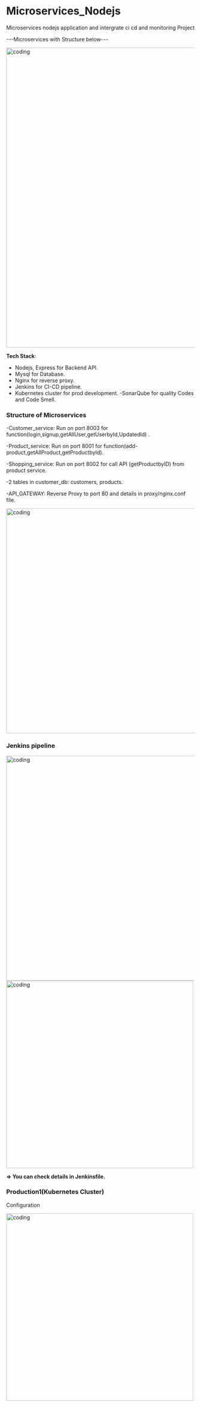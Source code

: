 # Microservices_Nodejs
Microservices nodejs application and intergrate ci cd and monitoring Project


---Microservices with Structure below---

<img align = "center" alt = "coding" width = "800" src = "https://blogger.googleusercontent.com/img/b/R29vZ2xl/AVvXsEhaR-oiDHczwaEb3YbmvccT4dH6y5hXAI2BAOC9oxINdTWBosSZ9HiSmrQ3E4H_ZWNiIVnRvIokqCxvTzkcelz0JJGmO_IjUiX8TBQc8kSPR58YXqIgRiwHNS7LldQjfyomINi__qZLCxBgJoj_3WdLax5wVM6SuMlRW5igKt59Idza3p0haJ1mpiGMFyOa/s1257/microservice_structure.png"> 

**Tech Stack**:
- Nodejs, Express for Backend API.
- Mysql for Database.
- Nginx for reverse proxy.
- Jenkins for CI-CD pipeline.
- Kubernetes cluster for prod development.
-SonarQube for quality Codes and Code Smell.


### Structure of Microservices
-Customer_service: Run on port 8003 for function(login,signup,getAllUser,getUserbyId,UpdatedId) .

-Product_service: Run on port 8001 for function(add-product,getAllProduct,getProductbyId).

-Shopping_service: Run on port 8002 for call API (getProductbyID) from product service.

-2 tables in customer_db: customers, products.

-API_GATEWAY: Reverse Proxy to port 80 and details in proxy/nginx.conf file.


<img align = "center" alt = "coding" width = "600" src = "https://blogger.googleusercontent.com/img/b/R29vZ2xl/AVvXsEgKIGniLJpUs0hLpEetCz_4dERZkbuhszCEiUvR0l9cY4oso908PHcQrbRKgctJP9HVxrtrmh5mOwy8T9m_5i_JhlaPEoTgoOAURDMcQTRZcAFxilK3IMqhtEkl1Kbb_I6j5oWxinbm7MA1O4rXt1UulRA254oYx0HtNXneC9qjYVEew59qWLoLv8_nwkg1/s748/nginx_conf.jpg.png">

### Jenkins pipeline
<img align = "center" alt = "coding" width = "600" src = "https://blogger.googleusercontent.com/img/b/R29vZ2xl/AVvXsEibKvgYf7pQlbyHtSVa0iH6SE1DjOsOqJyRWNl_yTIENVtMzmyR6_S23cvxdpoJFQKWd5tOBL-kmWe8Sxy7nZDofka8G_mHU3PBM5lwClx035d4ph6y28-CNSRO4HkLrZur51utqm799I0GbEBhX0KiNCqg5CtolvDc2zeW-S-FoR-g0eTsCgNa_PwKR-It/s1897/updated_jenkins.png">


<img align = "center" alt = "coding" width = "500" src = "https://blogger.googleusercontent.com/img/b/R29vZ2xl/AVvXsEhsIfCfIoaFUxWDIVuY6PxZzDaBNScRRuubSbhOcM-oDudog50j8Szo9vA8PWaAMW0S2QJmKkYzwgPvozUoQ4AwaIkuL8_zVE1-idw70Hzq78TOttD0PVeLYhQA8O3To5VpceBJyrzBATPzacRO8m856Cq1B4Na3U9RiTkW6-ooDkoBrGSHo-oYPZ641FBv/s1852/code_sonar.pnghttps://blogger.googleusercontent.com/img/b/R29vZ2xl/AVvXsEhsIfCfIoaFUxWDIVuY6PxZzDaBNScRRuubSbhOcM-oDudog50j8Szo9vA8PWaAMW0S2QJmKkYzwgPvozUoQ4AwaIkuL8_zVE1-idw70Hzq78TOttD0PVeLYhQA8O3To5VpceBJyrzBATPzacRO8m856Cq1B4Na3U9RiTkW6-ooDkoBrGSHo-oYPZ641FBv/s1852/code_sonar.png">

**=> You can check details in Jenkinsfile.**



### Production1(Kubernetes Cluster)

Configuration

<img align = "center" alt = "coding" width = "500" src = "https://blogger.googleusercontent.com/img/b/R29vZ2xl/AVvXsEgnTcCWK-R1sabTY32XsS_d19MjnkIDI_ZUcJSL7rdn07iK5tUK5XILGo6Sc_bobKiTDDc4EYlgIUTxdZoxl8oJky3U2DnR-Sxom-jY5q_5g9ww0YNK3cB_vHt610BH5FFh2uQ5M_0MXz8KVLPsBzVzLIPBaU36LZyYZj1D6nTT2CWvWArtNYdr-GAAk-sO/s1471/K8S.png">
